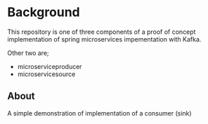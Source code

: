 # Background

This repository is one of three components of a proof of concept implementation of spring microservices impementation with Kafka.

Other two are;

- microserviceproducer
- microservicesource

## About

A simple demonstration of implementation of a consumer (sink)
 

